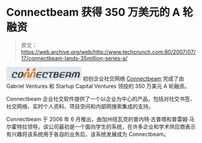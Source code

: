 # Connectbeam 获得 350 万美元的 A 轮融资

> 原文：<https://web.archive.org/web/http://www.techcrunch.com:80/2007/07/17/connectbeam-lands-35million-series-a/>

[![connectbeam.jpg](img/6f894ae3e214cdf9026e3dd833863193.png)](https://web.archive.org/web/20160914110230/http://www.connectbeam.com/) 初创企业社交网络 [Connectbeam](https://web.archive.org/web/20160914110230/http://www.connectbeam.com/) 完成了由 Gabriel Ventures 和 Startup Capital Ventures 领投的 350 万美元 A 轮融资。

Connectbeam 企业社交软件提供了一个以企业为中心的产品，包括对社交书签、社交网络、实时个人资料、项目空间和内部网搜索集成的支持。

Connectbeam 于 2006 年 6 月推出，由加州纽瓦克的普内特·古普塔和普雷姆·马尔霍特拉领导。该公司最初是一个面向学生的系统，在许多企业和学术供应商表示有兴趣将该系统用于各自的业务后，该系统发展成为 Connectbeam。